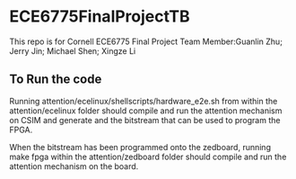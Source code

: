 # ECE6775FinalProjectTB
This repo is for Cornell ECE6775 Final Project
Team Member:Guanlin Zhu; Jerry Jin; Michael Shen; Xingze Li

## To Run the code

Running attention/ecelinux/shellscripts/hardware_e2e.sh from within the attention/ecelinux folder should compile and run the attention mechanism on CSIM and generate and the bitstream that can be used to program the FPGA.

When the bitstream has been programmed onto the zedboard, running make fpga within the attention/zedboard folder should compile and run the attention mechanism on the board. 